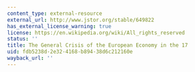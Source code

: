 ```yaml
---
content_type: external-resource
external_url: http://www.jstor.org/stable/649822
has_external_license_warning: true
license: https://en.wikipedia.org/wiki/All_rights_reserved
status: ''
title: The General Crisis of the European Economy in the 17
uid: fdb5238d-2e32-4168-b894-38d6c212160e
wayback_url: ''
---
```

